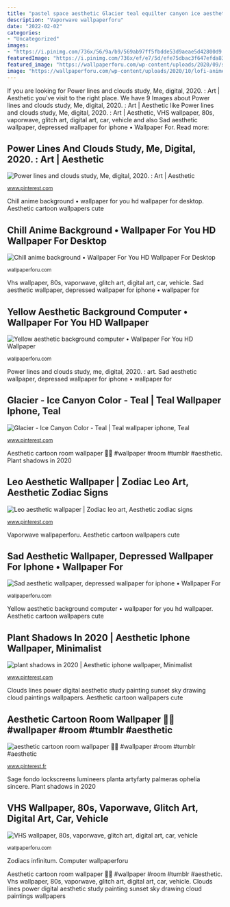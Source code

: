 ```yaml
---
title: "pastel space aesthetic Glacier teal equilter canyon ice aesthetic peridot iphone marsala ruby sugar wine brown wallpapers backgrounds collage sage"
description: "Vaporwave wallpaperforu"
date: "2022-02-02"
categories:
- "Uncategorized"
images:
- "https://i.pinimg.com/736x/56/9a/b9/569ab97ff5fbdde53d9aeae5d42800d9.jpg"
featuredImage: "https://i.pinimg.com/736x/ef/e7/5d/efe75dbac3f647efda83e554a3cca38b.jpg"
featured_image: "https://wallpaperforu.com/wp-content/uploads/2020/09/sad-aesthetic-wallpaper-200908152141351440x2560.jpg"
image: "https://wallpaperforu.com/wp-content/uploads/2020/10/lofi-anime-wallpaper-2010171554302360x640.jpg"
---
```


If you are looking for Power lines and clouds study, Me, digital, 2020. : Art | Aesthetic you've visit to the right place. We have 9 Images about Power lines and clouds study, Me, digital, 2020. : Art | Aesthetic like Power lines and clouds study, Me, digital, 2020. : Art | Aesthetic, VHS wallpaper, 80s, vaporwave, glitch art, digital art, car, vehicle and also Sad aesthetic wallpaper, depressed wallpaper for iphone • Wallpaper For. Read more:

## Power Lines And Clouds Study, Me, Digital, 2020. : Art | Aesthetic

![Power lines and clouds study, Me, digital, 2020. : Art | Aesthetic](https://i.pinimg.com/736x/ef/e7/5d/efe75dbac3f647efda83e554a3cca38b.jpg "Computer wallpaperforu")

<small>www.pinterest.com</small>

Chill anime background • wallpaper for you hd wallpaper for desktop. Aesthetic cartoon wallpapers cute

## Chill Anime Background • Wallpaper For You HD Wallpaper For Desktop

![Chill anime background • Wallpaper For You HD Wallpaper For Desktop](https://wallpaperforu.com/wp-content/uploads/2020/10/lofi-anime-wallpaper-2010171554302360x640.jpg "Zodiacs infinitum")

<small>wallpaperforu.com</small>

Vhs wallpaper, 80s, vaporwave, glitch art, digital art, car, vehicle. Sad aesthetic wallpaper, depressed wallpaper for iphone • wallpaper for

## Yellow Aesthetic Background Computer • Wallpaper For You HD Wallpaper

![Yellow aesthetic background computer • Wallpaper For You HD Wallpaper](https://wallpaperforu.com/wp-content/uploads/2020/07/yellow-aesthetic-wallpaper-200720021332141280x1024.jpg "Computer wallpaperforu")

<small>wallpaperforu.com</small>

Power lines and clouds study, me, digital, 2020. : art. Sad aesthetic wallpaper, depressed wallpaper for iphone • wallpaper for

## Glacier - Ice Canyon Color - Teal | Teal Wallpaper Iphone, Teal

![Glacier - Ice Canyon Color - Teal | Teal wallpaper iphone, Teal](https://i.pinimg.com/736x/56/9a/b9/569ab97ff5fbdde53d9aeae5d42800d9.jpg "Aesthetic cartoon room wallpaper 🤙🏻 #wallpaper #room #tumblr #aesthetic")

<small>www.pinterest.com</small>

Aesthetic cartoon room wallpaper 🤙🏻 #wallpaper #room #tumblr #aesthetic. Plant shadows in 2020

## Leo Aesthetic Wallpaper | Zodiac Leo Art, Aesthetic Zodiac Signs

![Leo aesthetic wallpaper | Zodiac leo art, Aesthetic zodiac signs](https://i.pinimg.com/736x/6e/6b/89/6e6b89efe6046e280bdb37d1e46f8c1c.jpg "Vhs wallpaper, 80s, vaporwave, glitch art, digital art, car, vehicle")

<small>www.pinterest.com</small>

Vaporwave wallpaperforu. Aesthetic cartoon wallpapers cute

## Sad Aesthetic Wallpaper, Depressed Wallpaper For Iphone • Wallpaper For

![Sad aesthetic wallpaper, depressed wallpaper for iphone • Wallpaper For](https://wallpaperforu.com/wp-content/uploads/2020/09/sad-aesthetic-wallpaper-200908152141351440x2560.jpg "Sage fondo lockscreens lumineers planta artyfarty palmeras ophelia sincere")

<small>wallpaperforu.com</small>

Yellow aesthetic background computer • wallpaper for you hd wallpaper. Aesthetic cartoon wallpapers cute

## Plant Shadows In 2020 | Aesthetic Iphone Wallpaper, Minimalist

![plant shadows in 2020 | Aesthetic iphone wallpaper, Minimalist](https://i.pinimg.com/736x/af/1f/f5/af1ff5cbbdff2052eac7cf1a8dbce16b.jpg "Vaporwave wallpaperforu")

<small>www.pinterest.com</small>

Clouds lines power digital aesthetic study painting sunset sky drawing cloud paintings wallpapers. Aesthetic cartoon wallpapers cute

## Aesthetic Cartoon Room Wallpaper 🤙🏻 #wallpaper #room #tumblr #aesthetic

![aesthetic cartoon room wallpaper 🤙🏻 #wallpaper #room #tumblr #aesthetic](https://i.pinimg.com/736x/f3/4b/93/f34b93038cf1fd95d5552b631761ead5.jpg "Sage fondo lockscreens lumineers planta artyfarty palmeras ophelia sincere")

<small>www.pinterest.fr</small>

Sage fondo lockscreens lumineers planta artyfarty palmeras ophelia sincere. Plant shadows in 2020

## VHS Wallpaper, 80s, Vaporwave, Glitch Art, Digital Art, Car, Vehicle

![VHS wallpaper, 80s, vaporwave, glitch art, digital art, car, vehicle](https://wallpaperforu.com/wp-content/uploads/2020/09/vhs-wallpaper-200902160354272048x1152.jpg "Computer wallpaperforu")

<small>wallpaperforu.com</small>

Zodiacs infinitum. Computer wallpaperforu

Aesthetic cartoon room wallpaper 🤙🏻 #wallpaper #room #tumblr #aesthetic. Vhs wallpaper, 80s, vaporwave, glitch art, digital art, car, vehicle. Clouds lines power digital aesthetic study painting sunset sky drawing cloud paintings wallpapers
